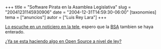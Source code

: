 +++
title = "Software Pirata en la Asamblea Legislativa"
slug = "20041231145930906"
date = "2004-12-31T14:59:30-06:00"
[taxonomies]
tema = ["anuncios"]
autor = ["Luis Rey Lara"]
+++

[Lo escuche en un noticiero en la
tele](http://www.jornada.unam.mx/2004/dic04/041228/032n2cap.php), espero
que la [BSA](http://www.bsa.org/mexico/) tambien se haya enterado.

[¿Ya se esta haciendo algo en Open Source a nivel de
ley?](http://www.foros.gob.mx/read.php?f=58&i=123&t=123&v=t)
